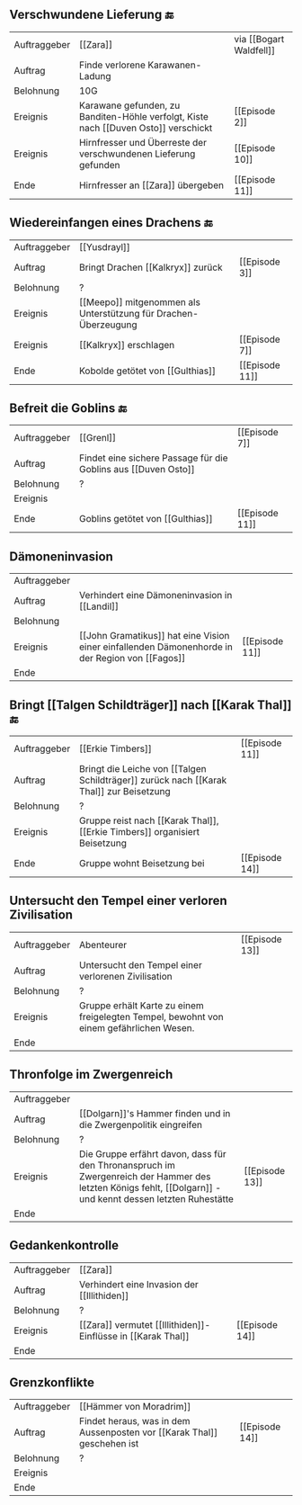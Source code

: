 
## Verschwundene Lieferung 🔚

|              |   |   |
|--------------|---|---|
| Auftraggeber | [[Zara]] | via [[Bogart Waldfell]] |
| Auftrag      | Finde verlorene Karawanen-Ladung | |
| Belohnung    | 10G | |
| Ereignis     | Karawane gefunden, zu Banditen-Höhle verfolgt, Kiste nach [[Duven Osto]] verschickt | [[Episode 2]] |
| Ereignis     | Hirnfresser und Überreste der verschwundenen Lieferung gefunden | [[Episode 10]] | 
| Ende         | Hirnfresser an [[Zara]] übergeben | [[Episode 11]] |

## Wiedereinfangen eines Drachens 🔚

|              |   |   |
|--------------|---|---|
| Auftraggeber | [[Yusdrayl]] |  |
| Auftrag      | Bringt Drachen [[Kalkryx]] zurück | [[Episode 3]]|
| Belohnung    | ? | |
| Ereignis     | [[Meepo]] mitgenommen als Unterstützung für Drachen-Überzeugung | |
| Ereignis     | [[Kalkryx]] erschlagen | [[Episode 7]]|
| Ende         | Kobolde getötet von [[Gulthias]] | [[Episode 11]] |

## Befreit die Goblins 🔚

|              |   |   |
|--------------|---|---|
| Auftraggeber | [[Grenl]] |  [[Episode 7]]|
| Auftrag      | Findet eine sichere Passage für die Goblins aus [[Duven Osto]] | |
| Belohnung    | ? | |
| Ereignis     | | |
| Ende         | Goblins getötet von [[Gulthias]] | [[Episode 11]] |


## Dämoneninvasion

|              |   |   |
|--------------|---|---|
| Auftraggeber |  |  |
| Auftrag      | Verhindert eine Dämoneninvasion in [[Landil]] | |
| Belohnung    |  | |
| Ereignis     | [[John Gramatikus]] hat eine Vision einer einfallenden Dämonenhorde in der Region von [[Fagos]] | [[Episode 11]] |
| Ende         |  |  |


## Bringt [[Talgen Schildträger]] nach [[Karak Thal]] 🔚

|              |   |   |
|--------------|---|---|
| Auftraggeber | [[Erkie Timbers]] | [[Episode 11]] |
| Auftrag      | Bringt die Leiche von [[Talgen Schildträger]] zurück nach [[Karak Thal]] zur Beisetzung | |
| Belohnung    | ? | |
| Ereignis     | Gruppe reist nach [[Karak Thal]], [[Erkie Timbers]] organisiert Beisetzung | |
| Ende         | Gruppe wohnt Beisetzung bei | [[Episode 14]] |


## Untersucht den Tempel einer verloren Zivilisation

|              |   |   |
|--------------|---|---|
| Auftraggeber | Abenteurer | [[Episode 13]] |
| Auftrag      | Untersucht den Tempel einer verlorenen Zivilisation | |
| Belohnung    | ? | |
| Ereignis     | Gruppe erhält Karte zu einem freigelegten Tempel, bewohnt von einem gefährlichen Wesen. | |
| Ende         |  |  |


## Thronfolge im Zwergenreich

|              |   |   |
|--------------|---|---|
| Auftraggeber |   |   |
| Auftrag      | [[Dolgarn]]'s Hammer finden und in die Zwergenpolitik eingreifen | |
| Belohnung    | ? | |
| Ereignis     | Die Gruppe erfährt davon, dass für den Thronanspruch im Zwergenreich der Hammer des letzten Königs fehlt, [[Dolgarn]] - und kennt dessen letzten Ruhestätte | [[Episode 13]] |
| Ende         | | |


## Gedankenkontrolle

|              |   |   |
|--------------|---|---|
| Auftraggeber | [[Zara]] |  |
| Auftrag      | Verhindert eine Invasion der [[Illithiden]] | |
| Belohnung    | ? | |
| Ereignis     | [[Zara]] vermutet [[Illithiden]]-Einflüsse in [[Karak Thal]] | [[Episode 14]] |
| Ende         |  |  |


## Grenzkonflikte

|              |   |   |
|--------------|---|---|
| Auftraggeber | [[Hämmer von Moradrim]] |  |
| Auftrag      | Findet heraus, was in dem Aussenposten vor [[Karak Thal]] geschehen ist | [[Episode 14]] |
| Belohnung    | ? | |
| Ereignis     | | |
| Ende         | | |

























































